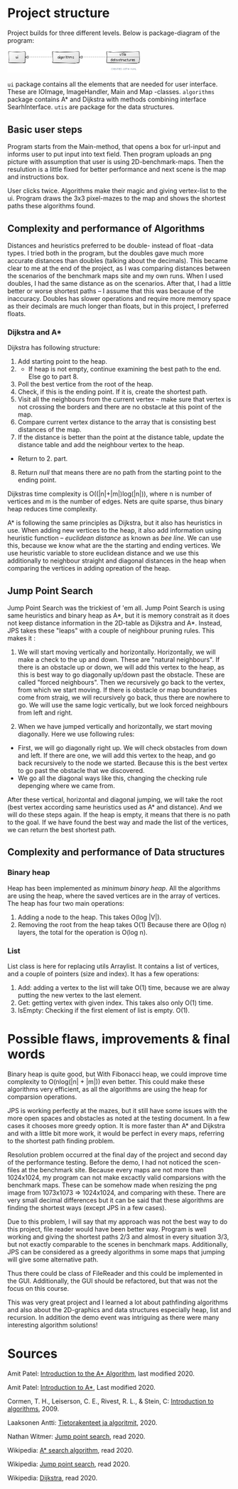 # Project structure

Project builds for three different levels. Below is package-diagram of the program:

<img src="https://github.com/StrappedGlint13/pathfinding/blob/main/documentation/images/package_yuml.png" width="300">

`ui` package contains all the elements that are needed for user interface. These are IOImage, ImageHandler, Main and Map -classes. `algorithms` package contains A* and Dijkstra with methods combining interface SearhInterface. `utis` are package for the data structures. 

## Basic user steps

Program starts from the Main-method, that opens a box for url-input and informs user to put input into text field. Then program uploads an png picture with assumption that user is using 2D-benchmark-maps. Then the resulution is a little fixed for better performance and next scene is the map and instructions box. 

User clicks twice. Algorithms make their magic and giving vertex-list to the ui. Program draws the 3x3 pixel-mazes to the map and shows the shortest paths these algorithms found.

## Complexity and performance of Algorithms

Distances and heuristics preferred to be double- instead of float -data types. I tried both in the program, but the doubles gave much more accurate distances than doubles (talking about the decimals). This became clear to me at the end of the project, as I was comparing distances between the scenarios of the benchmark maps site and my own runs. When I used doubles, I had the same distance as on the scenarios. After that, I had a little better or worse shortest paths – I assume that this was because of the inaccuracy. Doubles has slower operations and require more memory space as their decimals are much longer than floats, but in this project, I preferred floats. 

### Dijkstra and A*

Dijkstra has following structure: 

1.  Add starting point to the heap.
2. *  If heap is not empty, continue examining the best path to the end. Else go to part 8.
3.  Poll the best vertice from the root of the heap.
4.  Check, if this is the ending point. If it is, create the shortest path.
5.  Visit all the neighbours from the current vertex – make sure that vertex is not crossing the borders and there are no obstacle at this point of the map.
6.  Compare current vertex distance to the array that is consisting best distances of the map. 
7.  If the distance is better than the point at the distance table, update the distance table and add the neighbour vertex to the heap.
* Return to 2. part. 
8. Return _null_ that means there are no path from the starting point to the ending point. 

Dijkstras time complexity is O((|n|+|m|)log(|n|)), where n is number of vertices and m is the number of edges. Nets are quite sparse, thus binary heap reduces time complexity. 

A* is following the same principles as Dijkstra, but it also has heuristics in use. When adding new vertices to the heap, it also add information using heuristic function – _euclidean distance_ as known as _bee line_. We can use this, because we know what are the the starting and ending vertices. We use heuristic variable to store euclidean distance and we use this additionally to neighbour straight and diagonal distances in the heap when comparing the vertices in adding opreation of the heap.  

## Jump Point Search

Jump Point Search was the trickiest of 'em all. Jump Point Search is using same heuristics and binary heap as A*, but it is memory constrait as it does not keep distance information in the 2D-table as Dijkstra and A*. Instead, JPS takes these "leaps" with a couple of neighbour pruning rules. This makes it :

1.  We will start moving vertically and horizontally. Horizontally, we will make a check to the up and down. These are "natural neighbours". If there is an obstacle up or down, we will add this vertex to the heap, as this is best way to go diagonally up/down past the obstacle. These are called "forced neighbours". Then we recursively go back to the vertex, from which we start moving. If there is obstacle or map boundraries come from straig, we will recursively go back, thus there are nowhere to go. We will use the same logic vertically, but we look forced neighbours from left and right.  

2.  When we have jumped vertically and horizontally, we start moving diagonally. Here we use following rules:
-   First, we will go diagonally right up. We will check obstacles from down and left. If there are one, we will add this vertex to the heap, and go back recursively to the node we started. Because this is the best vertex to go past the obstacle that we discovered.
-   We go all the diagonal ways like this, changing the checking rule depenging where we came from. 

After these vertical, horizontal and diagonal jumping, we will take the root (best vertex according same heuristics used as A* and distance). And we will do these steps again. If the heap is empty, it means that there is no path to the goal. If we have found the best way and made the list of the vertices, we can return the best shortest path.

## Complexity and performance of Data structures

### Binary heap

Heap has been implemented as _minimum binary heap_. All the algorithms are using the heap, where the saved vertices are in the array of vertices. The heap has four two main operations:

1.  Adding a node to the heap. This takes O(log |V|).
2.  Removing the root from the heap takes O(1) Because there are O(log n) layers, the total for the operation is O(log n).

### List 

List class is here for replacing utils Arraylist. It contains a list of vertices, and a couple of pointers (size and index). It has a few operations:

1.  Add: adding a vertex to the list will take O(1) time, because we are alway putting the new vertex to the last element. 
2.  Get: getting vertex with given index. This takes also only O(1) time. 
3.  IsEmpty: Checking if the first element of list is empty. O(1).

# Possible flaws, improvements & final words

Binary heap is quite good, but With Fibonacci heap, we could improve time complexity to O(nlog(|n| + |m|)) even better. This could make these algorithms very efficient, as all the algorithms are using the heap for comparsion operations. 

JPS is working perfectly at the mazes, but it still have some issues with the more open spaces and obstacles as noted at the testing document. In a few cases it chooses more greedy option. It is more faster than A* and Dijkstra and with a little bit more work, it would be perfect in every maps, referring to the shortest path finding problem.

Resolution problem occurred at the final day of the project and second day of the performance testing. Before the demo, I had not noticed the scen-files at the benchmark site. Because every maps are not more than 1024x1024, my program can not make excactly valid comparsions with the benchmark maps. These can be somehow made when resizing the png image from 1073x1073 => 1024x1024, and comparing with these. There are very small decimal differences but it can be said that these algorithms are finding the shortest ways (except JPS in a few cases). 

Due to this problem, I will say that my approach was not the best way to do this project, file reader would have been better way. Program is well working and giving the shortest paths 2/3 and almost in every situation 3/3, but not exactly comparable to the scenes in benchmark maps. Additionally, JPS can be considered as a greedy algorithms in some maps that jumping will give some alternative path. 

Thus there could be class of FileReader and this could be implemented in the GUI. Additionally, the GUI should be refactored, but that was not the focus on this course. 

This was very great project and I learned a lot about pathfinding algorithms and also about the 2D-graphics and data structures especially heap, list and recursion. In addition the demo event was intriguing as there were many interesting algorithm solutions! 

# Sources

Amit Patel: [Introduction to the A* Algorithm](https://www.redblobgames.com/pathfinding/a-star/introduction.html), last modified 2020.

Amit Patel: [Introduction to A*](http://theory.stanford.edu/~amitp/GameProgramming/AStarComparison.html), Last modified 2020. 

Cormen, T. H., Leiserson, C. E., Rivest, R. L., & Stein, C: [Introduction to algorithms](https://ebookcentral-proquest-com.libproxy.helsinki.fi), 2009. 

Laaksonen Antti: [Tietorakenteet ja algoritmit](https://www.cs.helsinki.fi/u/ahslaaks/tirakirja/tirakirja-2020k.pdf), 2020.

Nathan Witmer: [Jump point search](https://zerowidth.com/2013/a-visual-explanation-of-jump-point-search.html), read 2020. 

Wikipedia: [A* search algorithm](https://en.wikipedia.org/wiki/A*_search_algorithm), read 2020. 

Wikipedia: [Jump point search](https://en.wikipedia.org/wiki/Jump_point_search), read 2020. 

Wikipedia: [Dijkstra](https://en.wikipedia.org/wiki/Dijkstra%27s_algorithm), read 2020. 